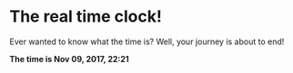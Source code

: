 # The real time clock!

Ever wanted to know what the time is? Well, your journey is about to end!

**The time is Nov 09, 2017, 22:21**